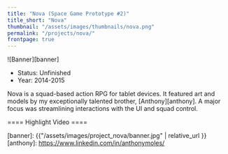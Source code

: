 ```yaml
---
title: "Nova (Space Game Prototype #2)"
title_short: "Nova"
thumbnail: "/assets/images/thumbnails/nova.png"
permalink: "/projects/nova/"
frontpage: true
---
```


![Banner][banner]

- Status: Unfinished
- Year: 2014-2015

Nova is a squad-based action RPG for tablet devices. It featured art and models by my exceptionally talented brother, [Anthony][anthony]. A major focus was streamlining interactions with the UI and squad control.

==== Highlight Video ====


[banner]: {{"/assets/images/project_nova/banner.jpg" | relative_url }}
[anthony]: https://www.linkedin.com/in/anthonymoles/